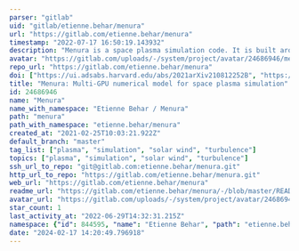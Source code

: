 ```yaml
---
parser: "gitlab"
uid: "gitlab/etienne.behar/menura"
url: "https://gitlab.com/etienne.behar/menura"
timestamp: "2022-07-17 16:50:19.143932"
description: "Menura is a space plasma simulation code. It is built around a hybrid Particle In Cell (PIC) solver, running on Graphics Processing Units. More informations on https://menura.readthedocs.io"
avatar: "https://gitlab.com/uploads/-/system/project/avatar/24686946/menura_logo2_thumb.png"
repo_url: "https://gitlab.com/etienne.behar/menura"
doi: ["https://ui.adsabs.harvard.edu/abs/2021arXiv210812252B", "https://ui.adsabs.harvard.edu/abs/2021ascl.soft09025B/abstract"]
title: "Menura: Multi-GPU numerical model for space plasma simulation"
id: 24686946
name: "Menura"
name_with_namespace: "Etienne Behar / Menura"
path: "menura"
path_with_namespace: "etienne.behar/menura"
created_at: "2021-02-25T10:03:21.922Z"
default_branch: "master"
tag_list: ["plasma", "simulation", "solar wind", "turbulence"]
topics: ["plasma", "simulation", "solar wind", "turbulence"]
ssh_url_to_repo: "git@gitlab.com:etienne.behar/menura.git"
http_url_to_repo: "https://gitlab.com/etienne.behar/menura.git"
web_url: "https://gitlab.com/etienne.behar/menura"
readme_url: "https://gitlab.com/etienne.behar/menura/-/blob/master/README.rst"
avatar_url: "https://gitlab.com/uploads/-/system/project/avatar/24686946/menura_logo2_thumb.png"
star_count: 1
last_activity_at: "2022-06-29T14:32:31.215Z"
namespace: {"id": 844595, "name": "Etienne Behar", "path": "etienne.behar", "kind": "user", "full_path": "etienne.behar", "parent_id": null, "avatar_url": "/uploads/-/system/user/avatar/707353/avatar.png", "web_url": "https://gitlab.com/etienne.behar"}
date: "2024-02-17 14:20:49.796918"
---
```

